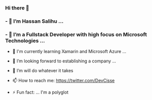 ### Hi there 👋

### - 🔭 I’m Hassan Salihu ...
### - 🌱 I’m a Fullstack Developer with high focus on Microsoft Technologies  ...
- 🌱 I'm currently learning Xamarin and Microsoft Azure ...
- 👯 I’m looking forward to establishing a company ...
- 🤔 I’m will do whatever it takes 

- 📫 How to reach me: https://twitter.com/DevCisse
- ⚡ Fun fact: ...  I'm a polyglot

<!--
**DevCisse/DevCisse** is a ✨ _special_ ✨ repository because its `README.md` (this file) appears on your GitHub profile.

Here are some ideas to get you started:


-->
